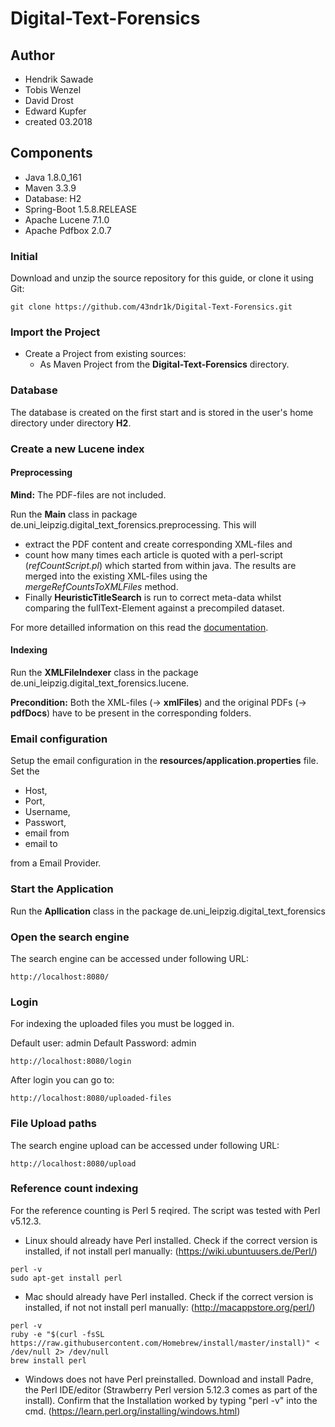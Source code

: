 # Digital-Text-Forensics
## Author
- Hendrik Sawade
- Tobis Wenzel
- David Drost
- Edward Kupfer
- created 03.2018

## Components
- Java 1.8.0_161
- Maven  3.3.9
- Database: H2
- Spring-Boot 1.5.8.RELEASE
- Apache Lucene 7.1.0
- Apache Pdfbox 2.0.7

### Initial
Download and unzip the source repository for this guide, or clone it using Git: 
```
git clone https://github.com/43ndr1k/Digital-Text-Forensics.git
```


### Import the Project
- Create a Project from existing sources:
  - As Maven Project from the **Digital-Text-Forensics** directory.
  
### Database
The database is created on the first start and is stored in the user's home directory under directory **H2**.

### Create a new Lucene index
#### Preprocessing

**Mind:** The PDF-files are not included.


Run the **Main** class in  package de.uni_leipzig.digital_text_forensics.preprocessing. This will 
- extract the PDF content and create corresponding XML-files and
 - count how many times each article is quoted with a perl-script (_refCountScript.pl_) which started from within java.
The results are merged into the existing XML-files using the _mergeRefCountsToXMLFiles_ method. 
- Finally **HeuristicTitleSearch** is run to correct meta-data whilst comparing the fullText-Element against a precompiled dataset. 

For more detailled information on this read the [documentation](./Dokumentation/arbeit.pdf). 


#### Indexing 
Run the **XMLFileIndexer** class in the package de.uni_leipzig.digital_text_forensics.lucene.  

**Precondition:** Both the XML-files (&rightarrow; **xmlFiles**) and the original PDFs (&rightarrow; **pdfDocs**)  have to be present in the corresponding folders.



### Email configuration
Setup the email configuration in the **resources/application.properties** file.
Set the 
* Host, 
* Port, 
* Username, 
* Passwort, 
* email from 
* email to 

from a Email Provider.

### Start the Application
Run the **Apllication** class in the package de.uni_leipzig.digital_text_forensics

### Open the search engine
The search engine can be accessed under following URL:
```
http://localhost:8080/
```
### Login
For indexing the uploaded files you must be logged in.

Default user: admin
Default Password: admin
```
http://localhost:8080/login
```
After login you can go to:
```
http://localhost:8080/uploaded-files
```

### File Upload paths
The search engine upload can be accessed under following URL:
```
http://localhost:8080/upload

```
### Reference count indexing
For the reference counting is Perl 5 reqired. The script was tested with Perl v5.12.3.

- Linux should already have Perl installed. Check if the correct version is installed, if not install perl manually: (https://wiki.ubuntuusers.de/Perl/)
```
perl -v
sudo apt-get install perl
```
- Mac should already have Perl installed.  Check if the correct version is installed, if not not install perl manually: (http://macappstore.org/perl/)
```
perl -v
ruby -e "$(curl -fsSL https://raw.githubusercontent.com/Homebrew/install/master/install)" < /dev/null 2> /dev/null
brew install perl
```
- Windows does not have Perl preinstalled. Download and install Padre, the Perl IDE/editor (Strawberry Perl version 5.12.3 comes as part of the install). Confirm that the Installation worked by typing "perl -v" into the cmd. (https://learn.perl.org/installing/windows.html)
